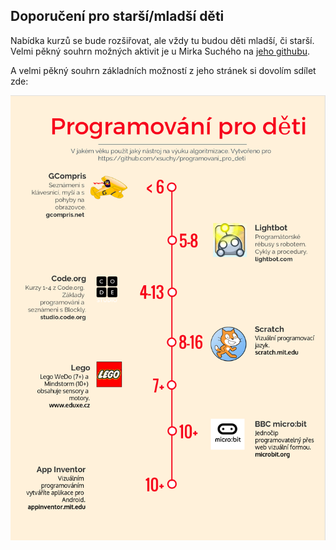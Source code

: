 ## Doporučení pro starší/mladší děti

Nabídka kurzů se bude rozšiřovat, ale vždy tu budou děti mladší,
či starší. Velmi pěkný souhrn možných aktivit je u Mirka Suchého
na [jeho githubu](https://github.com/xsuchy/programovani_pro_deti).

A velmi pěkný souhrn základních možností z jeho stránek si dovolím
sdílet zde:

<img src="media/resources-by-age.png" alt="Infografika možností dle věku">
